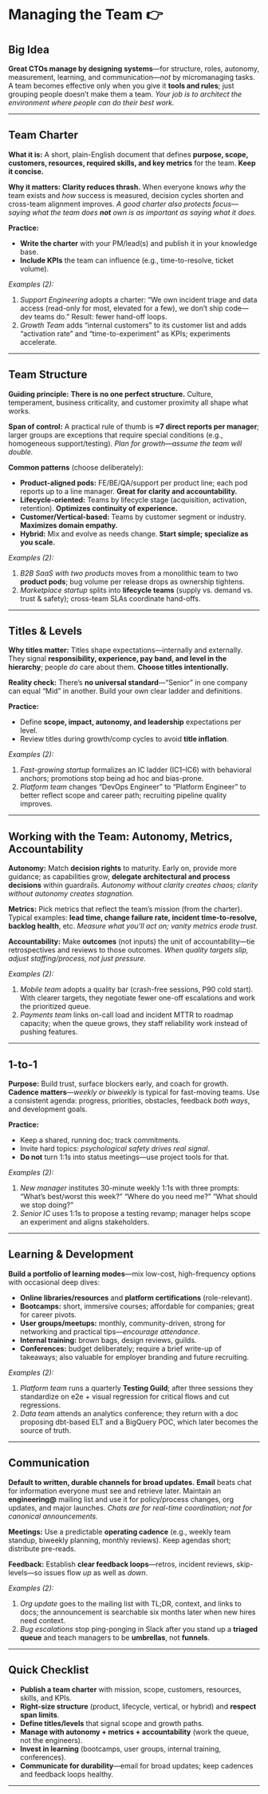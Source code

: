 # Managing the Team 👉 

## Big Idea

**Great CTOs manage by designing systems**—for structure, roles, autonomy, measurement, learning, and communication—*not* by micromanaging tasks. A team becomes effective only when you give it **tools and rules**; just grouping people doesn’t make them a team. *Your job is to architect the environment where people can do their best work.* 

---

## Team Charter

**What it is:** A short, plain-English document that defines **purpose, scope, customers, resources, required skills, and key metrics** for the team. **Keep it concise.**   

**Why it matters:** **Clarity reduces thrash.** When everyone knows *why* the team exists and *how* success is measured, decision cycles shorten and cross-team alignment improves. *A good charter also protects focus—saying what the team does **not** own is as important as saying what it does.* 

**Practice:**

* **Write the charter** with your PM/lead(s) and publish it in your knowledge base.
* **Include KPIs** the team can influence (e.g., time-to-resolve, ticket volume). 

*Examples (2):*

1. *Support Engineering* adopts a charter: “We own incident triage and data access (read-only for most, elevated for a few), we don’t ship code—dev teams do.” Result: fewer hand-off loops. 
2. *Growth Team* adds “internal customers” to its customer list and adds “activation rate” and “time-to-experiment” as KPIs; experiments accelerate.

---

## Team Structure

**Guiding principle:** **There is no one perfect structure.** Culture, temperament, business criticality, and customer proximity all shape what works. 

**Span of control:** A practical rule of thumb is **≈7 direct reports per manager**; larger groups are exceptions that require special conditions (e.g., homogeneous support/testing). *Plan for growth—assume the team will double.*  

**Common patterns** (choose deliberately):

* **Product-aligned pods:** FE/BE/QA/support per product line; each pod reports up to a line manager. **Great for clarity and accountability.** 
* **Lifecycle-oriented:** Teams by lifecycle stage (acquisition, activation, retention). **Optimizes continuity of experience.** 
* **Customer/Vertical-based:** Teams by customer segment or industry. **Maximizes domain empathy.** 
* **Hybrid:** Mix and evolve as needs change. **Start simple; specialize as you scale.** 

*Examples (2):*

1. *B2B SaaS with two products* moves from a monolithic team to two **product pods**; bug volume per release drops as ownership tightens. 
2. *Marketplace startup* splits into **lifecycle teams** (supply vs. demand vs. trust & safety); cross-team SLAs coordinate hand-offs.

---

## Titles & Levels

**Why titles matter:** Titles shape expectations—internally and externally. They signal **responsibility, experience, pay band, and level in the hierarchy**; people *do* care about them. **Choose titles intentionally.**  

**Reality check:** There’s **no universal standard**—“Senior” in one company can equal “Mid” in another. Build your own clear ladder and definitions. 

**Practice:**

* Define **scope, impact, autonomy, and leadership** expectations per level.
* Review titles during growth/comp cycles to avoid **title inflation**.

*Examples (2):*

1. *Fast-growing startup* formalizes an IC ladder (IC1–IC6) with behavioral anchors; promotions stop being ad hoc and bias-prone.
2. *Platform team* changes “DevOps Engineer” to “Platform Engineer” to better reflect scope and career path; recruiting pipeline quality improves.

---

## Working with the Team: Autonomy, Metrics, Accountability

**Autonomy:** Match **decision rights** to maturity. Early on, provide more guidance; as capabilities grow, **delegate architectural and process decisions** within guardrails. *Autonomy without clarity creates chaos; clarity without autonomy creates stagnation.*

**Metrics:** Pick metrics that reflect the team’s mission (from the charter). Typical examples: **lead time, change failure rate, incident time-to-resolve, backlog health**, etc. *Measure what you’ll act on; vanity metrics erode trust.* 

**Accountability:** Make **outcomes** (not inputs) the unit of accountability—tie retrospectives and reviews to those outcomes. *When quality targets slip, adjust staffing/process, not just pressure.* 

*Examples (2):*

1. *Mobile team* adopts a quality bar (crash-free sessions, P90 cold start). With clearer targets, they negotiate fewer one-off escalations and work the prioritized queue. 
2. *Payments team* links on-call load and incident MTTR to roadmap capacity; when the queue grows, they staff reliability work instead of pushing features.

---

##  1-to-1

**Purpose:** Build trust, surface blockers early, and coach for growth. **Cadence matters**—*weekly or biweekly* is typical for fast-moving teams. Use a consistent agenda: progress, priorities, obstacles, feedback *both ways*, and development goals.

**Practice:**

* Keep a shared, running doc; track commitments.
* Invite hard topics: *psychological safety drives real signal*.
* **Do not** turn 1:1s into status meetings—use project tools for that.

*Examples (2):*

1. *New manager* institutes 30-minute weekly 1:1s with three prompts: “What’s best/worst this week?” “Where do you need me?” “What should we stop doing?”
2. *Senior IC* uses 1:1s to propose a testing revamp; manager helps scope an experiment and aligns stakeholders.

---

## Learning & Development

**Build a portfolio of learning modes**—mix low-cost, high-frequency options with occasional deep dives:

* **Online libraries/resources** and **platform certifications** (role-relevant). 
* **Bootcamps:** short, immersive courses; affordable for companies; great for career pivots.
* **User groups/meetups:** monthly, community-driven, strong for networking and practical tips—*encourage attendance*.
* **Internal training:** brown bags, design reviews, guilds. 
* **Conferences:** budget deliberately; require a brief write-up of takeaways; also valuable for employer branding and future recruiting.  

*Examples (2):*

1. *Platform team* runs a quarterly **Testing Guild**; after three sessions they standardize on e2e + visual regression for critical flows and cut regressions. 
2. *Data team* attends an analytics conference; they return with a doc proposing dbt-based ELT and a BigQuery POC, which later becomes the source of truth. 

---

## Communication

**Default to written, durable channels for broad updates.** **Email** beats chat for information everyone must see and retrieve later. Maintain an **engineering@** mailing list and use it for policy/process changes, org updates, and major launches. *Chats are for real-time coordination; not for canonical announcements.* 

**Meetings:** Use a predictable **operating cadence** (e.g., weekly team standup, biweekly planning, monthly reviews). Keep agendas short; distribute pre-reads.

**Feedback:** Establish **clear feedback loops**—retros, incident reviews, skip-levels—so issues flow *up* as well as *down*.

*Examples (2):*

1. *Org update* goes to the mailing list with TL;DR, context, and links to docs; the announcement is searchable six months later when new hires need context. 
2. *Bug escalations* stop ping-ponging in Slack after you stand up a **triaged queue** and teach managers to be **umbrellas**, not **funnels**. 

---

## Quick Checklist

* **Publish a team charter** with mission, scope, customers, resources, skills, and KPIs.   
* **Right-size structure** (product, lifecycle, vertical, or hybrid) and **respect span limits**.  
* **Define titles/levels** that signal scope and growth paths. 
* **Manage with autonomy + metrics + accountability** (work the queue, not the engineers).  
* **Invest in learning** (bootcamps, user groups, internal training, conferences).   
* **Communicate for durability**—email for broad updates; keep cadences and feedback loops healthy. 

---
